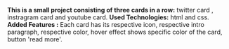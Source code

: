**This is a small project consisting  of three cards in a row:**
 twitter card ,
 instragram card 
and youtube card.
**Used Technologies:**
 html and
css.
**Added Features :**
Each card has its respective icon,
 respective intro paragraph,
 respective color,
 hover effect  shows specific color of the card,
button 'read more'.
